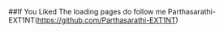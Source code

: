 ##If You Liked The loading pages do follow me 
Parthasarathi-EXT1NT(https://github.com/Parthasarathi-EXT1NT)